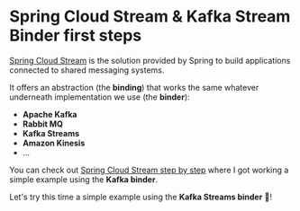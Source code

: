 # Spring Cloud Stream & Kafka Stream Binder first steps

[Spring Cloud Stream](https://spring.io/projects/spring-cloud-stream) is the solution provided by Spring to build applications connected to shared messaging systems.

It offers an abstraction (the **binding**) that works the same whatever underneath implementation we use (the **binder**):
* **Apache Kafka**
* **Rabbit MQ**
* **Kafka Streams**
* **Amazon Kinesis**
* ...

You can check out [Spring Cloud Stream step by step](https://github.com/rogervinas/spring-cloud-stream-step-by-step) where I got working a simple example using the **Kafka binder**.

Let's try this time a simple example using the **Kafka Streams binder** 🤩!
